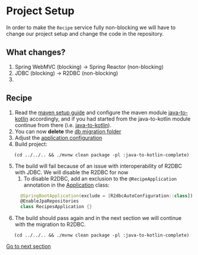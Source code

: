 # Project Setup

In order to make the `Recipe` service fully non-blocking we will have to change our project setup and change the code in
the repository.

## What changes?

1. Spring WebMVC (blocking) -> Spring Reactor (non-blocking)
2. JDBC  (blocking) -> R2DBC (non-blocking)
3. 

## Recipe

1) Read the [maven setup guide](MAVEN_SETUP_GUIDE.md) and configure the maven
   module [java-to-kotlin](../../../java-to-kotlin-complete/pom.xml) accordingly, and if you had started from the
   java-to-kotlin
   module continue from there (i.e. [java-to-kotlin](../../../java-to-kotlin/pom.xml)).
2) You can now **delete** the [db migration folder](../../../java-to-kotlin-complete/src/main/resources/db/migration)
3) Adjust the [application configuration](../../../java-to-kotlin-complete/src/main/resources/application.yaml) 
4) Build project:

```shell
   (cd ../../.. && ./mvnw clean package -pl :java-to-kotlin-complete)
```

5) The build will fail because of an issue with interoperability of R2DBC with JDBC. We will disable the R2DBC for now 
   1) To disable R2DBC, add an exclusion to the `@RecipeApplication` annotation in the [Application](../../../java-to-kotlin-complete/src/main/kotlin/nl/rabobank/kotlinmovement/recipes/RecipesApplication.kt) class:
    ```kotlin
      @SpringBootApplication(exclude = [R2dbcAutoConfiguration::class])
      @EnableJpaRepositories
      class RecipesApplication {}
    ```
6) The build should pass again and in the next section we will continue with the migration to R2DBC.

```shell
   (cd ../../.. && ./mvnw clean package -pl :java-to-kotlin-complete)
```

[Go to next section](../2-data/Recipe.md)